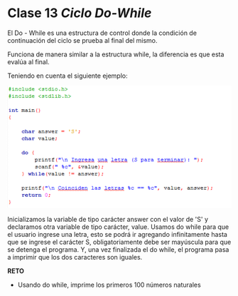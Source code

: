 # Clase 13 *Ciclo Do-While*

El Do - While es una estructura de control donde la condición de continuación del ciclo se prueba al final del mismo.

Funciona de manera similar a la estructura while, la diferencia es que esta evalúa al final.

Teniendo en cuenta el siguiente ejemplo:

![src/programacionEstructurada_35.png](../src/programacionEstructurada_35.png)

Inicializamos la variable de tipo carácter answer con el valor de 'S' y declaramos otra variable de tipo carácter, value. Usamos do while para que el usuario ingrese una letra, esto se podrá ir agregando infinitamente hasta que se ingrese el carácter S, obligatoriamente debe ser mayúscula para que se detenga el programa. Y, una vez finalizada el do while, el programa pasa a imprimir que los dos caracteres son iguales.

**RETO**

- Usando do while, imprime los primeros 100 números naturales